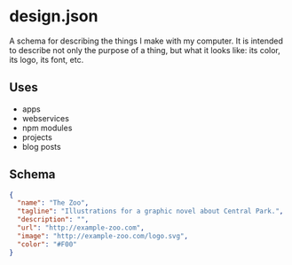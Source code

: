 # design.json

A schema for describing the things I make with my computer. It is intended to describe not only the purpose
of a thing, but what it looks like: its color, its logo, its font, etc.

## Uses

- apps
- webservices
- npm modules
- projects
- blog posts

## Schema

```json
{
  "name": "The Zoo",
  "tagline": "Illustrations for a graphic novel about Central Park.",
  "description": "",
  "url": "http://example-zoo.com",
  "image": "http://example-zoo.com/logo.svg",
  "color": "#F00"
}
```